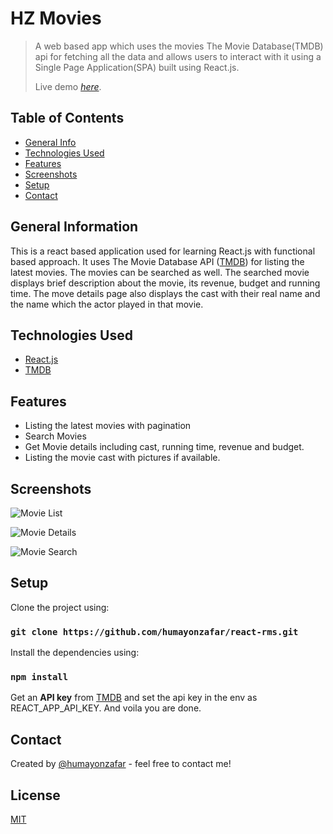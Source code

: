 # HZ Movies
> A web based app which uses the movies The Movie Database(TMDB) api for fetching all the data and allows users to interact with it using a Single Page Application(SPA) built using React.js.
>
> Live demo [_here_](https://hzmovies-react.netlify.app/). <!-- If you have the project hosted somewhere, include the link here. -->

## Table of Contents
* [General Info](#general-information)
* [Technologies Used](#technologies-used)
* [Features](#features)
* [Screenshots](#screenshots)
* [Setup](#setup)
* [Contact](#contact)

## General Information
This is a react based application used for learning React.js with functional based approach. It uses The Movie Database API ([TMDB](https://www.themoviedb.org/)) for listing the latest movies. The movies can be searched as well. The searched movie displays brief description about the movie, its revenue, budget and running time. The move details page also displays the cast with their real name and the name which the actor played in that movie.

## Technologies Used
- [React.js](https://reactjs.org/)
- [TMDB](https://www.themoviedb.org/)

## Features
- Listing the latest movies with pagination
- Search Movies
- Get Movie details including cast, running time, revenue and budget.
- Listing the movie cast with pictures if available.


## Screenshots
![Movie List](https://res.cloudinary.com/humayoncloud/image/upload/v1641579143/git/rms/hzmoves-1_ycpqhv.png)

![Movie Details](https://res.cloudinary.com/humayoncloud/image/upload/v1641579086/git/rms/hzmovies2_n3pglu.png)

![Movie Search](https://res.cloudinary.com/humayoncloud/image/upload/v1641579049/git/rms/lotr_qkmcju.png)

## Setup
Clone the project using:

### `git clone https://github.com/humayonzafar/react-rms.git`

Install the dependencies using:

### `npm install`

Get an **API key** from [TMDB](https://www.themoviedb.org/) and set the api key in the env as REACT_APP_API_KEY. And voila you are done.

## Contact
Created by [@humayonzafar](https://www.humayonzafar.com/) - feel free to contact me!

## License

[MIT](LICENSE)
